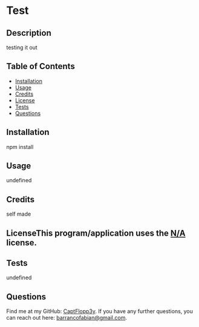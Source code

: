 
# Test 

## Description 
testing it out

## Table of Contents

* [Installation](#installation)
* [Usage](#usage)
* [Credits](#credits)
* [License](#license)
* [Tests](#tests)
* [Questions](#questions)

## Installation 
npm install

## Usage 
undefined

## Credits 
self made

## LicenseThis program/application uses the [N/A]() license.

## Tests 
undefined

## Questions 
Find me at my GitHub: [CaptFlopp3y](https://github.com/CaptFlopp3y). 
If you have any further questions, you can reach out here: barrancofabian@gmail.com.
